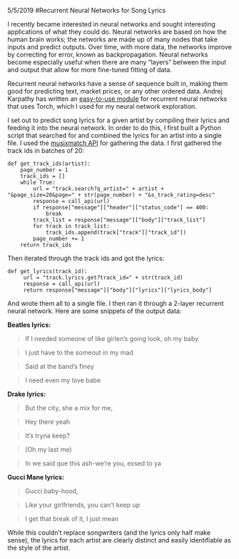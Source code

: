 5/5/2019
#Recurrent Neural Networks for Song Lyrics

I recently became interested in neural networks and sought interesting applications of what they could do. Neural networks are based on how the human brain works; the networks are made up of many nodes that take inputs and predict outputs. Over time, with more data, the networks improve by correcting for error, known as backpropagation. Neural networks become especially useful when there are many “layers” between the input and output that allow for more fine-tuned fitting of data.

Recurrent neural networks have a sense of sequence built in, making them good for predicting text, market prices, or any other ordered data. Andrej Karpathy has written an [easy-to-use module](https://github.com/karpathy/char-rnn) for recurrent neural networks that uses Torch, which I used for my neural network exploration.

I set out to predict song lyrics for a given artist by compiling their lyrics and feeding it into the neural network. In order to do this, I first built a Python script that searched for and combined the lyrics for an artist into a single file. I used the [musixmatch API](https://developer.musixmatch.com/) for gathering the data. I first gathered the track ids in batches of 20:

```
def get_track_ids(artist):
    page_number = 1
    track_ids = []
    while True:
        url = "track.search?q_artist=" + artist + "&page_size=20&page=" + str(page_number) + "&s_track_rating=desc"
        response = call_api(url)
        if response["message"]["header"]["status_code"] == 400:
            break
        track_list = response["message"]["body"]["track_list"]
        for track in track_list:
            track_ids.append(track["track"]["track_id"])
        page_number += 1
    return track_ids
```

Then iterated through the track ids and got the lyrics:

```
def get_lyrics(track_id):
     url = "track.lyrics.get?track_id=" + str(track_id)
     response = call_api(url)
     return response["message"]["body"]["lyrics"]["lyrics_body"]
```

And wrote them all to a single file. I then ran it through a 2-layer recurrent neural network. Here are some snippets of the output data:

**Beatles lyrics:**
> If I needed someone of like girlen’s going look, oh my baby

> I just have to the someout in my mad

> Said at the band’s finey

> I need even my love babe

**Drake lyrics:**
> But the city, she a mix for me,

> Hey there yeah

> It’s tryna keep?

> (Oh my last me)

> In we said que this ash-we’re you, exsed to ya

**Gucci Mane lyrics:**
> Gucci baby-hood,

> Like your girlfriends, you can’t keep up

> I get that break of it, I just mean

While this couldn’t replace songwriters (and the lyrics only half make sense), the lyrics for each artist are clearly distinct and easily identifiable as the style of the artist.

